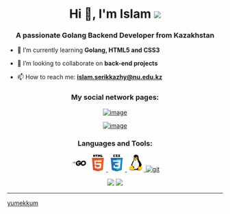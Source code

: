 <h1 align="center">Hi 👋, I'm Islam <img height="40" src="https://emoji.gg/assets/emoji/7333-parrotdance.gif"></h1>
<h3 align="center">A passionate Golang Backend Developer from Kazakhstan</h3>


- 🌱 I’m currently learning **Golang, HTML5 and CSS3**

- 👯 I’m looking to collaborate on **back-end projects**

- 📫 How to reach me: **islam.serikkazhy@nu.edu.kz**


<h3 align="center">My social network pages:</h3>
<div align="center">

[![image](https://img.shields.io/badge/LinkedIn-0077B5?style=for-the-badge&logo=linkedin&logoColor=white)](https://www.linkedin.com/in/islam-serikkazhy-5a0b7520a/)

[![image](https://img.shields.io/badge/Telegram-2CA5E0?style=for-the-badge&logo=telegram&logoColor=white)](https://t.me/yume_kkum/) 
  
</div>

<h3 align="center">Languages and Tools:</h3>

<p align="center">
  <a href="https://www.w3schools.com/go/">
    <img src="https://raw.githubusercontent.com/github/explore/80688e429a7d4ef2fca1e82350fe8e3517d3494d/topics/go/go.png" alt="go" width="40" height="40" /></a>
  <a href="https://www.w3.org/html/" target="_blank"> 
    <img src="https://raw.githubusercontent.com/devicons/devicon/master/icons/html5/html5-original-wordmark.svg" alt="html5" width="40" height="40"/> 
  </a>
  <a href="https://www.w3schools.com/css/" target="_blank"> 
    <img src="https://raw.githubusercontent.com/devicons/devicon/master/icons/css3/css3-original-wordmark.svg" alt="css3" width="40" height="40"/> 
  </a>
  <a href="https://www.linux.org/" target="_blank"> 
    <img src="https://raw.githubusercontent.com/devicons/devicon/master/icons/linux/linux-original.svg" alt="linux" width="40" height="40"/> 
  </a> 
  <a href="https://git-scm.com/" target="_blank"> 
    <img src="https://www.vectorlogo.zone/logos/git-scm/git-scm-icon.svg" alt="git" width="40" height="40"/> 
  </a>
</p>

<p align= "center">
  <img height= "150" src="https://github-readme-stats.vercel.app/api?username=yumekkum&theme=react&show_icons=true&include_all_commits=true" />
  <img height= "150" src="https://github-readme-stats.vercel.app/api/top-langs/?username=yumekkum&theme=react&layout=compact" />
</p>

------

[yumekkum](https://github.com/yumekkum)
